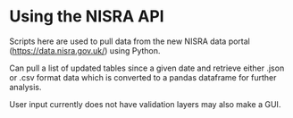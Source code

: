 # Using the NISRA API

Scripts here are used to pull data from the new NISRA data portal (https://data.nisra.gov.uk/) using Python. 

Can pull a list of updated tables since a given date and retrieve either .json or .csv format data which is converted to a pandas dataframe for further analysis. 

User input currently does not have validation layers may also make a GUI.
